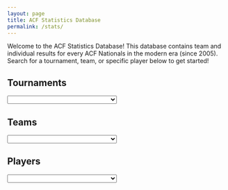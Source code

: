 ```yaml
---
layout: page
title: ACF Statistics Database
permalink: /stats/
---
```

<head> 
<script src="https://code.jquery.com/jquery-1.11.3.min.js"></script>
<link href="https://cdnjs.cloudflare.com/ajax/libs/select2/4.0.7/css/select2.min.css" rel="stylesheet" />
<script src="https://cdnjs.cloudflare.com/ajax/libs/select2/4.0.7/js/select2.min.js"></script>
</head>

Welcome to the ACF Statistics Database! This database contains team and individual results for every ACF Nationals in the modern era (since 2005). Search for a tournament, team, or specific player below to get started!

## Tournaments
<select class="js-dynamic-select" style="width: 50%">
	<option></option>
<option value="2005">ACF Nationals 2005</option>
<option value="2006">ACF Nationals 2006</option>
<option value="2007">ACF Nationals 2007</option>
<option value="2008">ACF Nationals 2008</option>
<option value="2009">ACF Nationals 2009</option>
<option value="2010">ACF Nationals 2010</option>
<option value="2011">ACF Nationals 2011</option>
<option value="2012">ACF Nationals 2012</option>
<option value="2013">ACF Nationals 2013</option>
<option value="2014">ACF Nationals 2014</option>
<option value="2015">ACF Nationals 2015</option>
<option value="2016">ACF Nationals 2016</option>
<option value="2017">ACF Nationals 2017</option>
<option value="2018">ACF Nationals 2018</option>
<option value="2019">ACF Nationals 2019</option>
</select>

## Teams
<select class="js-dynamic-select" style="width: 50%">
	<option></option>
<option value="teams/alabama">Alabama</option>
<option value="teams/alberta">Alberta</option>
<option value="teams/amherst">Amherst</option>
<option value="teams/arizona">Arizona</option>
<option value="teams/athens-state-a">Athens State A</option>
<option value="teams/athens-state-b">Athens State B</option>
<option value="teams/auburn">Auburn</option>
<option value="teams/berkeley-a">Berkeley A</option>
<option value="teams/berkeley-b">Berkeley B</option>
<option value="teams/berkeley-c">Berkeley C</option>
<option value="teams/brandeis">Brandeis</option>
<option value="teams/brown-a">Brown A</option>
<option value="teams/brown-b">Brown B</option>
<option value="teams/caltech-a">Caltech A</option>
<option value="teams/caltech-b">Caltech B</option>
<option value="teams/cambridge">Cambridge</option>
<option value="teams/carleton-college">Carleton College</option>
<option value="teams/carleton-u">Carleton U</option>
<option value="teams/carnegie-mellon">Carnegie Mellon</option>
<option value="teams/central-florida">Central Florida</option>
<option value="teams/chicago-a">Chicago A</option>
<option value="teams/chicago-b">Chicago B</option>
<option value="teams/chicago-c">Chicago C</option>
<option value="teams/chicago-d">Chicago D</option>
<option value="teams/columbia-a">Columbia A</option>
<option value="teams/columbia-b">Columbia B</option>
<option value="teams/dartmouth-a">Dartmouth A</option>
<option value="teams/dartmouth-b">Dartmouth B</option>
<option value="teams/delaware">Delaware</option>
<option value="teams/detroit-catholic-central">Detroit Catholic Central</option>
<option value="teams/duke">Duke</option>
<option value="teams/florida-a">Florida A</option>
<option value="teams/florida-b">Florida B</option>
<option value="teams/florida-state">Florida State</option>
<option value="teams/george-mason">George Mason</option>
<option value="teams/georgia">Georgia</option>
<option value="teams/georgia-tech">Georgia Tech</option>
<option value="teams/gettysburg">Gettysburg</option>
<option value="teams/harvard-a">Harvard A</option>
<option value="teams/harvard-b">Harvard B</option>
<option value="teams/haverford">Haverford</option>
<option value="teams/hunter-college">Hunter College</option>
<option value="teams/ike-jose">Ike Jose</option>
<option value="teams/illinois-a">Illinois A</option>
<option value="teams/illinois-b">Illinois B</option>
<option value="teams/illinois-chicago">Illinois-Chicago</option>
<option value="teams/iowa">Iowa</option>
<option value="teams/johns-hopkins">Johns Hopkins</option>
<option value="teams/kentucky">Kentucky</option>
<option value="teams/kenyon">Kenyon</option>
<option value="teams/liberty">Liberty</option>
<option value="teams/london">London</option>
<option value="teams/louisville">Louisville</option>
<option value="teams/maryland-a">Maryland A</option>
<option value="teams/maryland-b">Maryland B</option>
<option value="teams/mcgill">McGill</option>
<option value="teams/mcmaster">McMaster</option>
<option value="teams/michigan-a">Michigan A</option>
<option value="teams/michigan-b">Michigan B</option>
<option value="teams/michigan-state">Michigan State</option>
<option value="teams/minnesota-a">Minnesota A</option>
<option value="teams/minnesota-b">Minnesota B</option>
<option value="teams/missouri">Missouri</option>
<option value="teams/missouri-s&t">Missouri S&T</option>
<option value="teams/missouri-state">Missouri State</option>
<option value="teams/mit-a">MIT A</option>
<option value="teams/mit-b">MIT B</option>
<option value="teams/new-college-of-florida">New College of Florida</option>
<option value="teams/north-carolina">North Carolina</option>
<option value="teams/northwestern">Northwestern</option>
<option value="teams/notre-dame-a">Notre Dame A</option>
<option value="teams/notre-dame-b">Notre Dame B</option>
<option value="teams/nyu">NYU</option>
<option value="teams/ohio-state">Ohio State</option>
<option value="teams/oklahoma">Oklahoma</option>
<option value="teams/ottawa">Ottawa</option>
<option value="teams/oxford-a">Oxford A</option>
<option value="teams/oxford-b">Oxford B</option>
<option value="teams/pat-freeburn">Pat Freeburn</option>
<option value="teams/penn-a">Penn A</option>
<option value="teams/penn-b">Penn B</option>
<option value="teams/penn-c">Penn C</option>
<option value="teams/penn-state">Penn State</option>
<option value="teams/pittsburgh">Pittsburgh</option>
<option value="teams/princeton">Princeton</option>
<option value="teams/rice">Rice</option>
<option value="teams/rit">RIT</option>
<option value="teams/rochester">Rochester</option>
<option value="teams/rutgers">Rutgers</option>
<option value="teams/south-carolina">South Carolina</option>
<option value="teams/south-florida">South Florida</option>
<option value="teams/stanford-a">Stanford A</option>
<option value="teams/stanford-b">Stanford B</option>
<option value="teams/state-college-a">State College A</option>
<option value="teams/tennessee">Tennessee</option>
<option value="teams/tennessee-chattanooga">Tennessee-Chattanooga</option>
<option value="teams/texas">Texas</option>
<option value="teams/texas-a&m">Texas A&M</option>
<option value="teams/toronto-a">Toronto A</option>
<option value="teams/toronto-b">Toronto B</option>
<option value="teams/truman-state">Truman State</option>
<option value="teams/uc-irvine">UC-Irvine</option>
<option value="teams/ucla">UCLA</option>
<option value="teams/ucsd-a">UCSD A</option>
<option value="teams/ucsd-b">UCSD B</option>
<option value="teams/vanderbilt">Vanderbilt</option>
<option value="teams/vcu-a">VCU A</option>
<option value="teams/vcu-b">VCU B</option>
<option value="teams/virginia-a">Virginia A</option>
<option value="teams/virginia-b">Virginia B</option>
<option value="teams/washington">Washington</option>
<option value="teams/waterloo-a">Waterloo A</option>
<option value="teams/wayne-state">Wayne State</option>
<option value="teams/william-and-mary">William and Mary</option>
<option value="teams/williams">Williams</option>
<option value="teams/wright-state">Wright State</option>
<option value="teams/wustl">WUSTL</option>
<option value="teams/yale-a">Yale A</option>
<option value="teams/yale-b">Yale B</option>
<option value="teams/yale-c">Yale C</option>
</select>

## Players
<select class="js-dynamic-select" style="width: 50%">
	<option></option>
<option value="players/aakash-singh">Aakash Singh (Ohio State)</option>
<option value="players/aaron-cohen">Aaron Cohen (NYU)</option>
<option value="players/aaron-jensen">Aaron Jensen (Wright State)</option>
<option value="players/aaron-rosenberg">Aaron Rosenberg (Illinois A, Brown A)</option>
<option value="players/aaron-sin">Aaron Sin (Yale A)</option>
<option value="players/aayush-rajasekaran">Aayush Rajasekaran (Toronto A, Waterloo A)</option>
<option value="players/abeer-dahiya">Abeer Dahiya (Stanford B)</option>
<option value="players/abhi-goyal">Abhi Goyal (Columbia A)</option>
<option value="players/adam-black">Adam Black (Chicago D, Chicago C)</option>
<option value="players/adam-escandell">Adam Escandell (Texas)</option>
<option value="players/adam-fine">Adam Fine (Yale A, Yale B)</option>
<option value="players/adam-halliwell">Adam Halliwell (Harvard A)</option>
<option value="players/adam-kemezis">Adam Kemezis (Michigan A)</option>
<option value="players/adam-lenhart">Adam Lenhart (William and Mary)</option>
<option value="players/adam-perkins">Adam Perkins (Chicago B)</option>
<option value="players/adam-silverman">Adam Silverman (Northwestern, Georgia Tech)</option>
<option value="players/adam-swift">Adam Swift (RIT)</option>
<option value="players/adam-tennant">Adam Tennant (Illinois-Chicago)</option>
<option value="players/adrian-blaszkiewicz">Adrian Blaszkiewicz (WUSTL)</option>
<option value="players/agrippa-caltech">Agrippa (pseudonym) (Caltech B)</option>
<option value="players/ahmed-south-florida">Ahmed (South Florida)</option>
<option value="players/aidan-mehigan">Aidan Mehigan (Penn A, Oxford B, Columbia A)</option>
<option value="players/akhil-garg">Akhil Garg (McGill, VCU A)</option>
<option value="players/alec-johnsson">Alec Johnsson (Haverford)</option>
<option value="players/alec-vulfson">Alec Vulfson (NYU)</option>
<option value="players/alejandro-lopez-lago">Alejandro Lopez-Lago (Washington)</option>
<option value="players/alex-banta">Alex Banta (Northwestern)</option>
<option value="players/alex-covington">Alex Covington (Georgia Tech)</option>
<option value="players/alex-donovan">Alex Donovan (Stanford B)</option>
<option value="players/alex-dzurick">Alex Dzurick (Missouri)</option>
<option value="players/alex-ellis">Alex Ellis (Penn State)</option>
<option value="players/alex-freed">Alex Freed (Stanford B)</option>
<option value="players/alex-fregeau">Alex Fregeau (Illinois A)</option>
<option value="players/alex-frey">Alex Frey (William and Mary)</option>
<option value="players/alex-gerten">Alex Gerten (Columbia A)</option>
<option value="players/alex-h">Alex H (Alabama)</option>
<option value="players/alex-hu">Alex Hu (UCSD A)</option>
<option value="players/alex-newman">Alex Newman (WUSTL)</option>
<option value="players/alex-shaw">Alex Shaw (Florida A)</option>
<option value="players/alexander-harmata-iii">Alexander Harmata III (Missouri)</option>
<option value="players/alexander-koutelias">Alexander Koutelias (New College of Florida)</option>
<option value="players/alexander-nero">Alexander Nero (Hunter College)</option>
<option value="players/ali-hassan">Ali Hassan (NYU)</option>
<option value="players/alston-boyd">Alston Boyd (Chicago A, Chicago B)</option>
<option value="players/alyssa">Alyssa (South Carolina)</option>
<option value="players/amanda">Amanda (Truman State)</option>
<option value="players/amanda-pinchbeck">Amanda Pinchbeck (Rice)</option>
<option value="players/amol-patil">Amol Patil (Caltech A)</option>
<option value="players/anand-nanduri">Anand Nanduri (Yale B)</option>
<option value="players/anderson-wang">Anderson Wang (MIT A)</option>
<option value="players/andre-kessler">Andre Kessler (MIT A)</option>
<option value="players/andrew-alexander">Andrew Alexander (VCU A, VCU (exhibition team))</option>
<option value="players/andrew-hart">Andrew Hart (Minnesota A)</option>
<option value="players/andrew-james">Andrew James (Athens State B, Athens State A)</option>
<option value="players/andrew-kiss">Andrew Kiss (Notre Dame A)</option>
<option value="players/andrew-wang">Andrew Wang (Illinois A, Illinois B)</option>
<option value="players/andrew-watkins">Andrew Watkins (Harvard A)</option>
<option value="players/andrew-yaphe">Andrew Yaphe (Stanford A)</option>
<option value="players/andrius-gobis">Andrius Gobis (Detroit Catholic Central)</option>
<option value="players/andy-michigan">Andy (Michigan A)</option>
<option value="players/andy-nguy">Andy Nguy (Berkeley B)</option>
<option value="players/andy-tang">Andy Tang (Amherst)</option>
<option value="players/andy-watkins">Andy Watkins (Harvard A, Harvard B)</option>
<option value="players/angie-illinois-chicago">Angie (Illinois-Chicago)</option>
<option value="players/anirudh-dartmouth">Anirudh (Dartmouth A)</option>
<option value="players/ankit-aggarwal">Ankit Aggarwal (Berkeley A)</option>
<option value="players/annabelle-yang">Annabelle Yang (Duke)</option>
<option value="players/anthony-wang">Anthony Wang (Northwestern)</option>
<option value="players/aravind-reddy">Aravind Reddy (Dartmouth B)</option>
<option value="players/ari-plymale">Ari Plymale (New College of Florida)</option>
<option value="players/ariel-rutgers">Ariel (Rutgers)</option>
<option value="players/arnav-moudgil">Arnav Moudgil (Stanford A)</option>
<option value="players/arnav-mougdil">Arnav Mougdil (Stanford A)</option>
<option value="players/arnav-sood">Arnav Sood (NYU)</option>
<option value="players/arshan-khan">Arshan Khan (Illinois-Chicago)</option>
<option value="players/artyom-kushnaryov">Artyom Kushnaryov (NYU)</option>
<option value="players/arun-chonai">Arun Chonai (Maryland B, Maryland A)</option>
<option value="players/asaf-brandeis">Asaf (Brandeis)</option>
<option value="players/aseem-keyal">Aseem Keyal (Berkeley A)</option>
<option value="players/ash-seetharaman">Ash Seetharaman (Texas)</option>
<option value="players/ashley-rouselle">Ashley Rouselle (Tennessee-Chattanooga)</option>
<option value="players/ashley-walker">Ashley Walker (Dartmouth B)</option>
<option value="players/ashly-missouri-state">Ashly (Missouri State)</option>
<option value="players/ashok-kunda">Ashok Kunda (UCSD A)</option>
<option value="players/ashvin-srivatsa">Ashvin Srivatsa (Yale A)</option>
<option value="players/athena-kern">Athena Kern (Chicago B)</option>
<option value="players/auroni-gupta">Auroni Gupta (Michigan A, UCSD A)</option>
<option value="players/austin-bell">Austin Bell (Carleton College)</option>
<option value="players/austin-brownlow">Austin Brownlow (Stanford A)</option>
<option value="players/austin-foos">Austin Foos (Michigan A, Michigan State, Detroit Catholic Central)</option>
<option value="players/austin-kulb">Austin Kulb (Georgia Tech)</option>
<option value="players/austin-listerud">Austin Listerud (Illinois A)</option>
<option value="players/austin-smith">Austin Smith (Kentucky)</option>
<option value="players/austin-yellen">Austin Yellen (Notre Dame B)</option>
<option value="players/ayush-parikh">Ayush Parikh (Penn B)</option>
<option value="players/barrett-block">Barrett Block (Penn C, Penn B)</option>
<option value="players/ben-brandeis">Ben (Brandeis, Yale A)</option>
<option value="players/ben-yale">Ben (Brandeis, Yale A)</option>
<option value="players/ben-bechtold">Ben Bechtold (William and Mary)</option>
<option value="players/ben-chametzky">Ben Chametzky (Chicago B)</option>
<option value="players/ben-cohen">Ben Cohen (Brown A, Brown B)</option>
<option value="players/ben-cole">Ben Cole (George Mason)</option>
<option value="players/ben-cushing">Ben Cushing (Penn C)</option>
<option value="players/ben-forster">Ben Forster (Michigan A, Michigan B)</option>
<option value="players/ben-gammage">Ben Gammage (Berkeley B, Chicago B, Chicago C)</option>
<option value="players/ben-koppel">Ben Koppel (Carleton College)</option>
<option value="players/ben-miller">Ben Miller (Chicago B)</option>
<option value="players/ben-zhang">Ben Zhang (Columbia A)</option>
<option value="players/benji-nguyen">Benji Nguyen (Stanford A)</option>
<option value="players/benji-reade-malagueno">Benji Reade Malagueno (Stanford B)</option>
<option value="players/bernadatte-spencer">Bernadatte Spencer (Minnesota A)</option>
<option value="players/bernadette-spencer">Bernadette Spencer (Minnesota B)</option>
<option value="players/bess-goodfellow">Bess Goodfellow (Chicago C)</option>
<option value="players/beverly-fu">Beverly Fu (Michigan A)</option>
<option value="players/billy-beyer">Billy Beyer (Florida State, The Torch in My Moon Pie (exhibition team))</option>
<option value="players/billy-busse">Billy Busse (Illinois A, Illinois B)</option>
<option value="players/bob-illinois-chicago">Bob (Illinois-Chicago)</option>
<option value="players/boyang-jiao">Boyang Jiao (Amherst)</option>
<option value="players/bradley-mclain">Bradley McLain (Illinois A)</option>
<option value="players/brandon-delany">Brandon Delany (Rutgers)</option>
<option value="players/brandon-sykes">Brandon Sykes (Athens State A)</option>
<option value="players/brendan-byrne">Brendan Byrne (Minnesota A)</option>
<option value="players/brendan-guinn">Brendan Guinn (Arizona)</option>
<option value="players/brendan-shapiro">Brendan Shapiro (UC-Irvine)</option>
<option value="players/brennan">Brennan (VCU A)</option>
<option value="players/brett-yale">Brett (Yale A)</option>
<option value="players/brett-barbin">Brett Barbin (Chicago D)</option>
<option value="players/brian-alford">Brian Alford (Berkeley A)</option>
<option value="players/brian-cox">Brian Cox (UCSD B)</option>
<option value="players/brian-easterling">Brian Easterling (Ohio State)</option>
<option value="players/brian-hirshman">Brian Hirshman (Williams)</option>
<option value="players/brian-kalathiveetil">Brian Kalathiveetil (Minnesota B)</option>
<option value="players/brian-lindquist">Brian Lindquist (Stanford A)</option>
<option value="players/brian-mcpeak">Brian McPeak (Michigan A, Maryland A)</option>
<option value="players/brian-tsui">Brian Tsui (UCSD A)</option>
<option value="players/brian-young">Brian Young (Harvard B)</option>
<option value="players/brinkley-sharpe">Brinkley Sharpe (Virginia A)</option>
<option value="players/brittany-clark">Brittany Clark (Maryland B (exhibition team), Maryland A)</option>
<option value="players/bruce-arthur">Bruce Arthur (Harvard A, Chicago B, Chicago C)</option>
<option value="players/bruce-lou">Bruce Lou (Berkeley A)</option>
<option value="players/bruce-mcaninch">Bruce McAninch (Penn State)</option>
<option value="players/brutas-caltech">Brutas (pseudonym) (Caltech B)</option>
<option value="players/bryan-berend">Bryan Berend (Michigan A)</option>
<option value="players/bryce-hwang">Bryce Hwang (Stanford A, MIT A, MIT B)</option>
<option value="players/bryce-katch">Bryce Katch (Penn State)</option>
<option value="players/bryn-reinecke">Bryn Reinecke (South Carolina)</option>
<option value="players/burke-garza">Burke Garza (Rice)</option>
<option value="players/caleb-kendrick">Caleb Kendrick (Maryland A, Oklahoma)</option>
<option value="players/calvin-yam">Calvin Yam (UCLA)</option>
<option value="players/cameron-orth">Cameron Orth (Dartmouth A)</option>
<option value="players/candace-benefiel">Candace Benefiel (Texas A&M)</option>
<option value="players/carlos-gonzalez">Carlos Gonzalez (New College of Florida)</option>
<option value="players/carol-wang">Carol Wang (Penn C)</option>
<option value="players/carsten-gehring">Carsten Gehring (Carleton College)</option>
<option value="players/casey-bindas">Casey Bindas (VCU A, Central Florida)</option>
<option value="players/casey-flanigan">Casey Flanigan (VCU A)</option>
<option value="players/casey-retterer">Casey Retterer (Maryland B (exhibition team), Maryland A)</option>
<option value="players/chad">Chad (Kentucky)</option>
<option value="players/chandler-west">Chandler West (Auburn)</option>
<option value="players/charles-hang">Charles Hang (WUSTL)</option>
<option value="players/charles-jang">Charles Jang (Dartmouth A)</option>
<option value="players/charles-loelius">Charles Loelius (Rutgers)</option>
<option value="players/charles-martin">Charles Martin (Illinois B)</option>
<option value="players/charles-meigs">Charles Meigs (Maryland A, UCLA)</option>
<option value="players/charles-tian">Charles Tian (Chicago A, Chicago B)</option>
<option value="players/charlie-rutgers">Charlie (Rutgers)</option>
<option value="players/charlie-clegg">Charlie Clegg (Oxford A)</option>
<option value="players/charlie-dees">Charlie Dees (Columbia A, Missouri)</option>
<option value="players/charlie-rosenthal">Charlie Rosenthal (Carleton College)</option>
<option value="players/chinmay-kansara">Chinmay Kansara (Illinois A)</option>
<option value="players/chir-wei-stephanie-yuen">Chir Wei Stephanie Yuen (Rutgers)</option>
<option value="players/chris-missouri">Chris (Rutgers, Missouri)</option>
<option value="players/chris-rutgers">Chris (Rutgers, Missouri)</option>
<option value="players/chris-chiego">Chris Chiego (Penn A, UCSD A)</option>
<option value="players/chris-danko">Chris Danko (Oklahoma)</option>
<option value="players/chris-frankel">Chris Frankel (Princeton, SCC (exhibition team))</option>
<option value="players/chris-gilmer-hill">Chris Gilmer-Hill (Harvard B)</option>
<option value="players/chris-grubb">Chris Grubb (Washington)</option>
<option value="players/chris-horng">Chris Horng (Columbia B, Columbia A, Rutgers)</option>
<option value="players/chris-manners">Chris Manners (Maryland A)</option>
<option value="players/chris-miller">Chris Miller (William and Mary)</option>
<option value="players/chris-ngoon">Chris Ngoon (UCLA)</option>
<option value="players/chris-pace">Chris Pace (Athens State A)</option>
<option value="players/chris-ray">Chris Ray (Ohio State, Chicago A, Maryland A)</option>
<option value="players/chris-romero">Chris Romero (Texas A&M)</option>
<option value="players/chris-sims">Chris Sims (Toronto A)</option>
<option value="players/chris-stern">Chris Stern (Oxford B)</option>
<option value="players/chris-white">Chris White (Rice, Penn A)</option>
<option value="players/chris-wolfe">Chris Wolfe (Michigan State)</option>
<option value="players/christoph-schlom">Christoph Schlom (State College A)</option>
<option value="players/christopher-king">Christopher King (South Carolina)</option>
<option value="players/christopher-schlom">Christopher Schlom (State College A)</option>
<option value="players/christopher-sims">Christopher Sims (Toronto A, Toronto B)</option>
<option value="players/cibi-pari">Cibi Pari (Berkeley C)</option>
<option value="players/claire-jones">Claire Jones (Oxford A)</option>
<option value="players/clare-keenan">Clare Keenan (MIT A, MIT B)</option>
<option value="players/clark-smith">Clark Smith (Ohio State)</option>
<option value="players/cody-johansen">Cody Johansen (Central Florida)</option>
<option value="players/cody-voight">Cody Voight (VCU A, VCU B)</option>
<option value="players/cole-jackes">Cole Jackes (Waterloo A)</option>
<option value="players/cole-timmerwilke">Cole Timmerwilke (Illinois A)</option>
<option value="players/collin-nadarajah">Collin Nadarajah (WUSTL)</option>
<option value="players/colton-graham">Colton Graham (Michigan A)</option>
<option value="players/colton-sanden">Colton Sanden (Penn State)</option>
<option value="players/connie-prater">Connie Prater (Chicago B, Chicago C)</option>
<option value="players/connor-teevens">Connor Teevens (Michigan State)</option>
<option value="players/conor-thompson">Conor Thompson (Michigan A)</option>
<option value="players/conor-welch">Conor Welch (New College of Florida)</option>
<option value="players/cornelus-caltech">Cornelus (pseudonym) (Caltech B)</option>
<option value="players/corry-wang">Corry Wang (Amherst)</option>
<option value="players/cory-haala">Cory Haala (Northwestern)</option>
<option value="players/cory-smith">Cory Smith (Kentucky)</option>
<option value="players/craig-messner">Craig Messner (Illinois A, Illinois B)</option>
<option value="players/cyrus-zhou">Cyrus Zhou (WUSTL)</option>
<option value="players/daichi-ueda">Daichi Ueda (Chicago B, Chicago A)</option>
<option value="players/dallas-simons">Dallas Simons (Penn A, Harvard A)</option>
<option value="players/dan-benediktson">Dan (Princeton)</option>
<option value="players/dan-benediktson">Dan Benediktson (SCC (exhibition team))</option>
<option value="players/dan-donohue">Dan Donohue (Northwestern)</option>
<option value="players/dan-klein">Dan Klein (Brown A)</option>
<option value="players/dan-passner">Dan Passner (Columbia A, Brandeis)</option>
<option value="players/dan-puma">Dan Puma (Maryland A, Maryland B)</option>
<option value="players/dan-suzman">Dan Suzman (Maryland A, Harvard A)</option>
<option value="players/daniel">Daniel (Brown A)</option>
<option value="players/daniel-chung">Daniel Chung (UCSD B)</option>
<option value="players/daniel-cronin">Daniel Cronin (North Carolina)</option>
<option value="players/daniel-golisch">Daniel Golisch (Central Florida)</option>
<option value="players/daniel-hothem">Daniel Hothem (Virginia A)</option>
<option value="players/daniel-klein">Daniel Klein (Williams)</option>
<option value="players/daniel-lovsted">Daniel Lovsted (McGill)</option>
<option value="players/daniel-richardson">Daniel Richardson (NYU)</option>
<option value="players/daniel-simmons-marengo">Daniel Simmons-Marengo (Carleton College)</option>
<option value="players/danny-greenblatt">Danny Greenblatt (Gettysburg)</option>
<option value="players/daoud-jackson">Daoud Jackson (Oxford A)</option>
<option value="players/dargan-ware">Dargan Ware (Alabama)</option>
<option value="players/darwin-fu">Darwin Fu (UCSD A)</option>
<option value="players/dave-rappaport">Dave Rappaport (Michigan A)</option>
<option value="players/david-chicago">David (Chicago B)</option>
<option value="players/david-dorsey">David Dorsey (George Mason)</option>
<option value="players/david-espinal">David Espinal (Central Florida)</option>
<option value="players/david-ferguson">David Ferguson (Penn B)</option>
<option value="players/david-galban">David Galban (South Carolina)</option>
<option value="players/david-garb">David Garb (Illinois A, Illinois B)</option>
<option value="players/david-healy">David Healy (Virginia A)</option>
<option value="players/david-honsinger">David Honsinger (New College of Florida)</option>
<option value="players/david-letzler">David Letzler (Williams)</option>
<option value="players/david-liu">David Liu (Harvard A, State College A)</option>
<option value="players/david-neiman">David Neiman (Carnegie Mellon)</option>
<option value="players/david-raymond">David Raymond (Florida State)</option>
<option value="players/david-seal">David Seal (Virginia A, Chicago A, Chicago B)</option>
<option value="players/david-song">David Song (Rutgers)</option>
<option value="players/david-xu">David Xu (Penn B)</option>
<option value="players/dayne-illinois">Dayne (Illinois B)</option>
<option value="players/dennis-beeby">Dennis Beeby (Ottawa)</option>
<option value="players/dennis-jang">Dennis Jang (Brown A)</option>
<option value="players/dennis-loo">Dennis Loo (Virginia A)</option>
<option value="players/dennis-meng">Dennis Meng (Carnegie Mellon)</option>
<option value="players/derek-so">Derek So (McGill)</option>
<option value="players/derrick-byars">Derrick Byars (pseudonym) (Pat Freeburn)</option>
<option value="players/dieter-erben-vasconcelos">Dieter Erben Vasconcelos (Notre Dame B)</option>
<option value="players/dillon-edwards">Dillon Edwards (Michigan State)</option>
<option value="players/dinis-trindade">Dinis Trindade (Missouri)</option>
<option value="players/dominic-machado">Dominic Machado (Dartmouth A)</option>
<option value="players/donald-taylor">Donald Taylor (Illinois A)</option>
<option value="players/donny-lisle">Donny Lisle (Central Florida)</option>
<option value="players/doug-graebner">Doug Graebner (Chicago B, Chicago A, Chicago C)</option>
<option value="players/doug-stephens">Doug Stephens (Liberty)</option>
<option value="players/doug-yetman">Doug Yetman (Hunter College)</option>
<option value="players/douglas-simons">Douglas Simons (NYU)</option>
<option value="players/dwight-wynne">Dwight Wynne (UC-Irvine, UCLA)</option>
<option value="players/dylan-minarik">Dylan Minarik (Northwestern)</option>
<option value="players/eamon-thomasson">Eamon Thomasson (Columbia B)</option>
<option value="players/ed-cohn">Ed Cohn (Chicago A)</option>
<option value="players/edward-offenderson">Edward Offenderson (Tennessee-Chattanooga)</option>
<option value="players/eli-morton">Eli Morton (Gettysburg)</option>
<option value="players/eliot-williams">Eliot Williams (Amherst)</option>
<option value="players/elizabeth-chen">Elizabeth Chen (Rutgers)</option>
<option value="players/elliot-schwartz">Elliot Schwartz (Carleton College)</option>
<option value="players/elysia-warner">Elysia Warner (Cambridge)</option>
<option value="players/emily-rutgers">Emily (Rutgers)</option>
<option value="players/emma-mcgorray">Emma McGorray (Kenyon)</option>
<option value="players/emmett-laurie">Emmett Laurie (Rutgers)</option>
<option value="players/enoch-fu">Enoch Fu (Ohio State)</option>
<option value="players/eric-bobrow">Eric Bobrow (Johns Hopkins)</option>
<option value="players/eric-brosch">Eric Brosch (Iowa)</option>
<option value="players/eric-chen">Eric Chen (Berkeley A, Berkeley B)</option>
<option value="players/eric-fox">Eric Fox (Tennessee-Chattanooga)</option>
<option value="players/eric-kwartler">Eric Kwartler (Texas)</option>
<option value="players/eric-lu">Eric Lu (MIT A, MIT B)</option>
<option value="players/eric-mukherjee">Eric Mukherjee (Penn A, Brown A)</option>
<option value="players/eric-wolfsberg">Eric Wolfsberg (Delaware)</option>
<option value="players/eric-xu">Eric Xu (Virginia A)</option>
<option value="players/erica-liu">Erica Liu (MIT B)</option>
<option value="players/erik-bubolz">Erik Bubolz (Michigan State)</option>
<option value="players/erik-christensen">Erik Christensen (Waterloo A)</option>
<option value="players/erik-owen">Erik Owen (Harvard A)</option>
<option value="players/erik-tomasic">Erik Tomasic (WUSTL)</option>
<option value="players/evan-adams">Evan Adams (NYU, Virginia A, VCU A, VCU (exhibition team))</option>
<option value="players/evan-brown">Evan Brown (Minnesota A, Minnesota B)</option>
<option value="players/evan-gutter">Evan Gutter (Ohio State)</option>
<option value="players/evan-knox">Evan Knox (Georgia)</option>
<option value="players/evan-lynch">Evan Lynch (Cambridge)</option>
<option value="players/evan-nagler">Evan Nagler (Brandeis (exhibition team), Brandeis)</option>
<option value="players/evan-suttell">Evan Suttell (Michigan State)</option>
<option value="players/ewan-macaulay">Ewan MacAulay (Cambridge, Oxford A)</option>
<option value="players/ezequiel-berdichevsky">Ezequiel Berdichevsky (Michigan A)</option>
<option value="players/federico-scivittaro">Federico Scivittaro (Chicago C)</option>
<option value="players/finn-bender">Finn Bender (Oklahoma)</option>
<option value="players/forrest-walker">Forrest Walker (Alabama)</option>
<option value="players/francesco-scivittaro">Francesco Scivittaro (Chicago D)</option>
<option value="players/frank-michigan">Frank (Michigan B)</option>
<option value="players/frank-firke">Frank Firke (Carleton College)</option>
<option value="players/frank-kelly">Frank Kelly (Harvard A)</option>
<option value="players/fred-bush">Fred Bush (Rochester)</option>
<option value="players/freddy-potts">Freddy Potts (Oxford B)</option>
<option value="players/frimpong-baidoo">Frimpong Baidoo (Chicago C)</option>
<option value="players/gabe-brison-trezise">Gabe Brison-Trezise (Kenyon)</option>
<option value="players/gabe-guedes">Gabe Guedes (Duke)</option>
<option value="players/ganon-evans">Ganon Evans (Iowa)</option>
<option value="players/gareth-thorlakson">Gareth Thorlakson (Toronto A)</option>
<option value="players/garrett-johnston">Garrett Johnston (Auburn)</option>
<option value="players/garrett-ryan">Garrett Ryan (Carleton College)</option>
<option value="players/garuda-mit">Garuda (pseudonym) (MIT A)</option>
<option value="players/gaurav-kandlikar">Gaurav Kandlikar (Minnesota A)</option>
<option value="players/gautam-kandlikar">Gautam Kandlikar (Minnesota A)</option>
<option value="players/geoffrey-chen">Geoffrey Chen (Minnesota A)</option>
<option value="players/george-balster">George Balster (NYU)</option>
<option value="players/george-berry">George Berry (VCU A)</option>
<option value="players/george-charlson">George Charlson (Oxford A)</option>
<option value="players/george-corfield">George Corfield (Oxford A)</option>
<option value="players/george-dewey">George Dewey (Chicago C)</option>
<option value="players/george-mason">George Mason (George Mason)</option>
<option value="players/george-pisano">George Pisano (Virginia A)</option>
<option value="players/george-rivers">George Rivers (Athens State B)</option>
<option value="players/gerald-kentucky">Gerald (Kentucky)</option>
<option value="players/gerhardt-hinkle">Gerhardt Hinkle (Columbia A, Rice)</option>
<option value="players/gilbert-h">Gilbert H (Berkeley A)</option>
<option value="players/gordon-arsenoff">Gordon Arsenoff (Rochester)</option>
<option value="players/grace-caltech">Grace (MIT A, VCU (exhibition team), Caltech A)</option>
<option value="players/grace-mit">Grace (MIT A, VCU (exhibition team), Caltech A)</option>
<option value="players/grace-vcu">Grace (MIT A, VCU (exhibition team), Caltech A)</option>
<option value="players/grace-liu">Grace Liu (Yale A)</option>
<option value="players/graham-lobel">Graham Lobel (Haverford)</option>
<option value="players/graham-moyer">Graham Moyer (Harvard A, State College A)</option>
<option value="players/graham-reid">Graham Reid (Maryland A, Kenyon)</option>
<option value="players/graham-stockton">Graham Stockton (Texas)</option>
<option value="players/grant-li">Grant Li (Chicago B)</option>
<option value="players/gray-howard">Gray Howard (North Carolina)</option>
<option value="players/greg-baboukis">Greg Baboukis (Illinois B)</option>
<option value="players/greg-peterson">Greg Peterson (Northwestern)</option>
<option value="players/greta-hanks">Greta Hanks (Liberty)</option>
<option value="players/griffin-thompson">Griffin Thompson (Central Florida)</option>
<option value="players/gullinbursti-mit">Gullinbursti (pseudonym) (MIT A)</option>
<option value="players/guy-tabachnick">Guy Tabachnick (Brown A)</option>
<option value="players/halle-friedman">Halle Friedman (Chicago C, Chicago D)</option>
<option value="players/hamans-illinois-chicago">Hamans (Illinois-Chicago)</option>
<option value="players/hanlin-yang">Hanlin Yang (Michigan B)</option>
<option value="players/hannah-costanzo">Hannah Costanzo (South Carolina)</option>
<option value="players/hannah-echt">Hannah Echt (Kenyon)</option>
<option value="players/hannah-kirsch">Hannah Kirsch (Brandeis, Brandeis (exhibition team))</option>
<option value="players/hannah-sage">Hannah Sage (Central Florida)</option>
<option value="players/harris-bunker">Harris Bunker (Michigan State)</option>
<option value="players/harrison-brown">Harrison Brown (Alabama)</option>
<option value="players/harrison-hsu">Harrison Hsu (NYU, Columbia B, Rutgers)</option>
<option value="players/harsh-karthik">Harsh Karthik (UCLA)</option>
<option value="players/hasna-karim">Hasna Karim (Yale B)</option>
<option value="players/henry-baer">Henry Baer (Caltech A)</option>
<option value="players/henry-edwards">Henry Edwards (Oxford A)</option>
<option value="players/henry-gorman">Henry Gorman (Rice)</option>
<option value="players/hidehiro-anto">Hidehiro Anto (UCLA)</option>
<option value="players/hien-piotrowski">Hien Piotrowski (Rice)</option>
<option value="players/iain-carpenter">Iain Carpenter (Illinois B)</option>
<option value="players/ian-chicago">Ian (Chicago B)</option>
<option value="players/ian-dewan">Ian Dewan (Ottawa)</option>
<option value="players/ian-eppler">Ian Eppler (Brown B)</option>
<option value="players/ian-hahn">Ian Hahn (Delaware)</option>
<option value="players/ian-mccloskey">Ian McCloskey (Arizona)</option>
<option value="players/igor-kasic">Igor Kasic (Alberta)</option>
<option value="players/ike-jose">Ike Jose (Illinois A, Ike Jose)</option>
<option value="players/ilya-caltech">Ilya (Caltech A)</option>
<option value="players/ilyas-bayramov">Ilyas Bayramov (Berkeley A)</option>
<option value="players/irene-caltech">Irene (Caltech A)</option>
<option value="players/isaac-brown">Isaac Brown (Oxford A, Oxford B)</option>
<option value="players/isaac-hirsch">Isaac Hirsch (Maryland B, Maryland A)</option>
<option value="players/isaac-kirk-davidoff">Isaac Kirk-Davidoff (Yale A)</option>
<option value="players/isabel-juniewicz">Isabel Juniewicz (Rutgers)</option>
<option value="players/ishan-mazumdar">Ishan Mazumdar (Caltech A)</option>
<option value="players/itamar-naveh-benjamin">Itamar Naveh-Benjamin (Missouri)</option>
<option value="players/jr-virginia">J.R. (Virginia A)</option>
<option value="players/j.r.-fennell">J.R. Fennell (South Carolina)</option>
<option value="players/jack-vanderbilt">Jack (Vanderbilt)</option>
<option value="players/jack-chaillet">Jack Chaillet (Chicago D)</option>
<option value="players/jack-lewis">Jack Lewis (Maryland B)</option>
<option value="players/jack-mehr">Jack Mehr (Virginia A)</option>
<option value="players/jack-nolan">Jack Nolan (Maryland A)</option>
<option value="players/jack-watts">Jack Watts (Detroit Catholic Central)</option>
<option value="players/jacob-cohn">Jacob Cohn (Carleton College)</option>
<option value="players/jacob-dubner">Jacob Dubner (Penn B)</option>
<option value="players/jacob-durst">Jacob Durst (Ohio State)</option>
<option value="players/jacob-hoerger">Jacob Hoerger (Carleton College)</option>
<option value="players/jacob-hujsa">Jacob Hujsa (Florida B)</option>
<option value="players/jacob-manaker">Jacob Manaker (Chicago D)</option>
<option value="players/jacob-orourke">Jacob O'Rourke (Truman State)</option>
<option value="players/jacob-reed">Jacob Reed (Yale A)</option>
<option value="players/jacob-robertson">Jacob Robertson (Oxford A)</option>
<option value="players/jacob-vannucci">Jacob Vannucci (Tennessee-Chattanooga)</option>
<option value="players/jaden-lucas">Jaden Lucas (Illinois B)</option>
<option value="players/jaimie-carlson">Jaimie Carlson (Penn A)</option>
<option value="players/jake-spinella">Jake Spinella (South Carolina)</option>
<option value="players/jake-sundberg">Jake Sundberg (Alabama)</option>
<option value="players/jakob-myers">Jakob Myers (Michigan State)</option>
<option value="players/james-bradbury">James Bradbury (Stanford B, Stanford A)</option>
<option value="players/james-j">James J (Alabama)</option>
<option value="players/james-kiselik">James Kiselik (Chicago C, Chicago D)</option>
<option value="players/james-lasker">James Lasker (Chicago B, Chicago A, Penn B, Penn A)</option>
<option value="players/james-malouf">James Malouf (Berkeley A, Berkeley C)</option>
<option value="players/james-rowan">James Rowan (MIT A)</option>
<option value="players/james-sanner">James Sanner (Illinois B)</option>
<option value="players/james-shinn">James Shinn (Dartmouth A)</option>
<option value="players/james-wang">James Wang (Berkeley B)</option>
<option value="players/james-wedgwood">James Wedgwood (Yale B)</option>
<option value="players/jared-chicago">Jared (Chicago B)</option>
<option value="players/jared-stinson">Jared Stinson (Auburn)</option>
<option value="players/jarret-greene">Jarret Greene (Ohio State)</option>
<option value="players/jaskaran-singh">Jaskaran Singh (Texas)</option>
<option value="players/jason-asher">Jason Asher (Minnesota A)</option>
<option value="players/jason-cheng">Jason Cheng (UCSD A)</option>
<option value="players/jason-fern">Jason Fern (Georgia)</option>
<option value="players/jason-golfinos">Jason Golfinos (Cambridge, Princeton)</option>
<option value="players/jason-hadorn">Jason Hadorn (Virginia A)</option>
<option value="players/jason-hughes">Jason Hughes (Oklahoma)</option>
<option value="players/jason-keller">Jason Keller (Rutgers)</option>
<option value="players/jason-lai">Jason Lai (NYU)</option>
<option value="players/jason-loy">Jason Loy (Missouri State)</option>
<option value="players/jason-luna">Jason Luna (UC-Irvine)</option>
<option value="players/jason-shi">Jason Shi (Maryland B)</option>
<option value="players/jason-zhang">Jason Zhang (WUSTL)</option>
<option value="players/jason-zhou">Jason Zhou (Chicago A, Chicago B)</option>
<option value="players/jasper-lee">Jasper Lee (Tennessee, Ohio State)</option>
<option value="players/jay-misuk">Jay Misuk (Toronto A, McMaster)</option>
<option value="players/jay-turetzki">Jay Turetzki (UCLA)</option>
<option value="players/jayanth-sundaresan">Jayanth Sundaresan (Berkeley C)</option>
<option value="players/jeet-raut">Jeet Raut (Illinois B)</option>
<option value="players/jeff-ballerini">Jeff Ballerini (Rochester)</option>
<option value="players/jeff-crean">Jeff Crean (Illinois A)</option>
<option value="players/jeff-hoppes">Jeff Hoppes (Berkeley A)</option>
<option value="players/jeremy-eaton">Jeremy Eaton (Maryland A)</option>
<option value="players/jeremy-hixson">Jeremy Hixson (Rutgers)</option>
<option value="players/jeremy-tsai">Jeremy Tsai (Rutgers)</option>
<option value="players/jerry-vinokurov">Jerry Vinokurov (Brown A, Berkeley A)</option>
<option value="players/jesse-buffaloe">Jesse Buffaloe (Tennessee)</option>
<option value="players/jiho-park">Jiho Park (Harvard A)</option>
<option value="players/jim-baker">Jim Baker (South Florida)</option>
<option value="players/jimmy-ready">Jimmy Ready (Chicago B, Chicago C)</option>
<option value="players/jinah-kim">JinAh Kim (Penn A, Penn B)</option>
<option value="players/jinah-kim">Jinah Kim (Penn A)</option>
<option value="players/joanna-barnett">Joanna Barnett (Columbia B)</option>
<option value="players/joe-athens-state">Joe (Penn A, Missouri, Athens State A)</option>
<option value="players/joe-missouri">Joe (Penn A, Missouri, Athens State A)</option>
<option value="players/joe">Joe (Penn A, Missouri, Athens State A)</option>
<option value="players/joe-cleary">Joe Cleary (Johns Hopkins)</option>
<option value="players/joe-hansen">Joe Hansen (Minnesota B)</option>
<option value="players/joe-kammann">Joe Kammann (Minnesota B)</option>
<option value="players/joe-levano">Joe Levano (Notre Dame A)</option>
<option value="players/joe-nutter">Joe Nutter (Michigan State)</option>
<option value="players/joe-stitz">Joe Stitz (Missouri)</option>
<option value="players/joe-su">Joe Su (McGill)</option>
<option value="players/joe-wells">Joe Wells (Ohio State)</option>
<option value="players/joe-yu">Joe Yu (Arizona)</option>
<option value="players/joelle-smart">Joelle Smart (Rutgers, Washington)</option>
<option value="players/joey-goldman">Joey Goldman (Oxford A)</option>
<option value="players/joey-montoya">Joey Montoya (South Carolina)</option>
<option value="players/john-burden">John Burden (Dartmouth B)</option>
<option value="players/john-connor">John Connor (Virginia A)</option>
<option value="players/john-dolan">John Dolan (Illinois B)</option>
<option value="players/john-gleb">John Gleb (Berkeley B)</option>
<option value="players/john-lawrence">John Lawrence (Chicago A, London, Yale A)</option>
<option value="players/john-lesiutre">John Lesiutre (Harvard A)</option>
<option value="players/john-marvin">John Marvin (Chicago C)</option>
<option value="players/john-morse">John Morse (Carleton College)</option>
<option value="players/john-stathis">John Stathis (North Carolina, Duke)</option>
<option value="players/john-waldron">John Waldron (Minnesota B, Minnesota A)</option>
<option value="players/john-xiang">John Xiang (Berkeley B, Berkeley C)</option>
<option value="players/jon-bateman">Jon Bateman (Liberty)</option>
<option value="players/jon-xu">Jon Xu (Columbia A)</option>
<option value="players/jonathan-c">Jonathan C (Alabama)</option>
<option value="players/jonathan-hall-eastman">Jonathan Hall-Eastman (Rutgers)</option>
<option value="players/jonathan-luck">Jonathan Luck (UCSD A)</option>
<option value="players/jonathan-magin">Jonathan Magin (Maryland A)</option>
<option value="players/jonathan-mishory">Jonathan Mishory (WUSTL)</option>
<option value="players/jonathan-suh">Jonathan Suh (Harvard A, Harvard B)</option>
<option value="players/jonathan-thompson">Jonathan Thompson (Alabama)</option>
<option value="players/jonathan-xu">Jonathan Xu (Columbia A)</option>
<option value="players/jonathen-settle">Jonathen Settle (Florida A)</option>
<option value="players/jonchee-kao">Jonchee Kao (Berkeley B)</option>
<option value="players/jordan-boyd-graber">Jordan (Princeton)</option>
<option value="players/jordan-boyd-graber">Jordan Boyd-Graber (SCC (exhibition team))</option>
<option value="players/jordan-brownstein">Jordan Brownstein (Maryland A)</option>
<option value="players/jordan-cahn">Jordan Cahn (Carleton College)</option>
<option value="players/jordan-lacerte">Jordan LaCerte (Iowa)</option>
<option value="players/jordan-palmer">Jordan Palmer (Ottawa, Toronto A)</option>
<option value="players/joseph-krol">Joseph Krol (Cambridge)</option>
<option value="players/joseph-lawless">Joseph Lawless (Delaware)</option>
<option value="players/josh-cantie">Josh Cantie (Detroit Catholic Central)</option>
<option value="players/josh-clayton">Josh Clayton (Athens State A)</option>
<option value="players/josh-moore">Josh Moore (Georgia Tech)</option>
<option value="players/josh-turner">Josh Turner (Chicago C)</option>
<option value="players/joshua-jacobs">Joshua Jacobs (WUSTL)</option>
<option value="players/joshua-xiong">Joshua Xiong (MIT A, MIT B)</option>
<option value="players/jr-roach">JR Roach (Virginia A, Virginia B)</option>
<option value="players/julia-schlozmann">Julia Schlozmann (Harvard A)</option>
<option value="players/julia-tallant">Julia Tallant (Georgia)</option>
<option value="players/julian-fuchs">Julian Fuchs (MIT A, MIT B)</option>
<option value="players/julian-sutcliffe">Julian Sutcliffe (Cambridge)</option>
<option value="players/juliet-mayer">Juliet Mayer (Amherst)</option>
<option value="players/julio-gonzalez-zuluaga">Julio Gonzalez-Zuluaga (Florida A)</option>
<option value="players/justin-texas">Justin (Texas)</option>
<option value="players/justin-byrd">Justin Byrd (Brown A)</option>
<option value="players/justin-duffy">Justin Duffy (Harvard B)</option>
<option value="players/justin-french">Justin French (UCLA)</option>
<option value="players/justin-hawkins">Justin Hawkins (Maryland A, Maryland B)</option>
<option value="players/justin-nghiem">Justin Nghiem (Berkeley B, Berkeley A)</option>
<option value="players/kai-smith">Kai Smith (Chicago A, Chicago B)</option>
<option value="players/kailee-pedersen">Kailee Pedersen (Columbia A, Columbia B)</option>
<option value="players/kailyn-laporte">Kailyn LaPorte (Georgia)</option>
<option value="players/kaity-shondelmeyer">Kaity Shondelmeyer (Liberty)</option>
<option value="players/kaleb-dartmouth">Kaleb (Dartmouth A)</option>
<option value="players/kannan-mahadevan">Kannan Mahadevan (Chicago B, Chicago C)</option>
<option value="players/katia-diamond">Katia Diamond (New College of Florida)</option>
<option value="players/katie-baehler">Katie Baehler (South Carolina)</option>
<option value="players/katy-peters">Katy Peters (Vanderbilt)</option>
<option value="players/kay-li">Kay Li (Chicago B, Chicago D)</option>
<option value="players/kelly-tourdot">Kelly Tourdot (Illinois A)</option>
<option value="players/kelvin-li">Kelvin Li (Harvard B)</option>
<option value="players/kenji-shimizu">Kenji Shimizu (Michigan A, Michigan B)</option>
<option value="players/kenneth-lan">Kenneth Lan (Arizona)</option>
<option value="players/kenny-easwaran">Kenny Easwaran (Berkeley A)</option>
<option value="players/kent-buxton">Kent Buxton (Truman State)</option>
<option value="players/kevin-costello">Kevin Costello (Rutgers)</option>
<option value="players/kevin-koai">Kevin Koai (Columbia A, Yale A, Stanford A)</option>
<option value="players/kevin-li">Kevin Li (MIT B)</option>
<option value="players/kevin-malis">Kevin Malis (Northwestern)</option>
<option value="players/kevin-wang">Kevin Wang (Amherst)</option>
<option value="players/kevin-yokum">Kevin Yokum (Notre Dame A, Notre Dame B)</option>
<option value="players/kha-ucla">Kha (UCLA)</option>
<option value="players/kirk-jing">Kirk Jing (Dartmouth A)</option>
<option value="players/kirun-sankaran">Kirun Sankaran (Ohio State)</option>
<option value="players/koby-theobald">Koby Theobald (Illinois A)</option>
<option value="players/koh-yamakawa">Koh Yamakawa (Ohio State)</option>
<option value="players/konstantinos-varvarezos">Konstantinos Varvarezos (Rice)</option>
<option value="players/kristiaan-de-greve">Kristiaan De Greve (Stanford A)</option>
<option value="players/kurtis-droge">Kurtis Droge (Louisville, Michigan A)</option>
<option value="players/kyle-haddad-fonda">Kyle Haddad-Fonda (Harvard A)</option>
<option value="players/kyle-sutherlin">Kyle Sutherlin (Stanford A, Stanford B)</option>
<option value="players/lam-tran">Lam Tran (Penn A)</option>
<option value="players/lauren-johnson">Lauren Johnson (Minnesota B)</option>
<option value="players/lauren-zook">Lauren Zook (Rice)</option>
<option value="players/laurence-li">Laurence Li (Yale B)</option>
<option value="players/lawrence-simon">Lawrence Simon (Virginia A)</option>
<option value="players/lei-fan">Lei Fan (Carnegie Mellon)</option>
<option value="players/lenny-princeton">Lenny (Princeton)</option>
<option value="players/leo-law">Leo Law (New College of Florida)</option>
<option value="players/leo-wolpert">Leo Wolpert (Virginia A, Michigan A)</option>
<option value="players/leonard-chang">Leonard Chang (Dartmouth B)</option>
<option value="players/leslie-newcombe">Leslie Newcombe (McMaster)</option>
<option value="players/libo-zeng">Libo Zeng (Washington, Michigan A)</option>
<option value="players/logan-anbinder">Logan Anbinder (Maryland B)</option>
<option value="players/lucas-weingartz">Lucas Weingartz (Michigan State)</option>
<option value="players/lucian-li">Lucian Li (Duke)</option>
<option value="players/lukas-vlahos">Lukas Vlahos (Berkeley A)</option>
<option value="players/luke-minton">Luke Minton (Harvard A)</option>
<option value="players/luke-tierney">Luke Tierney (Chicago B)</option>
<option value="players/maggie-tse">Maggie Tse (Columbia A)</option>
<option value="players/maia-karpovich">Maia Karpovich (Oklahoma)</option>
<option value="players/makenzie-coker">Makenzie Coker (Chicago C)</option>
<option value="players/margaret-tebbe">Margaret Tebbe (Penn B)</option>
<option value="players/margo-emont">Margo Emont (Chicago B)</option>
<option value="players/marianna-zhang">Marianna Zhang (Stanford A, Chicago C, Chicago B)</option>
<option value="players/mark-mit">Mark (MIT A)</option>
<option value="players/mark-arildsen">Mark Arildsen (Harvard A)</option>
<option value="players/mark-karabajakian">Mark Karabajakian (Michigan B)</option>
<option value="players/mark-taylor">Mark Taylor (Illinois B)</option>
<option value="players/marshall-steinbaum">Marshall Steinbaum (Chicago A)</option>
<option value="players/mary-markley">Mary Markley (Stanford B)</option>
<option value="players/matt-truman-state">Matt (Truman State)</option>
<option value="players/matt-alford">Matt Alford (Florida State)</option>
<option value="players/matt-bollinger">Matt Bollinger (Virginia A)</option>
<option value="players/matt-byrd">Matt Byrd (Columbia A)</option>
<option value="players/matt-chadbourne+E987">Matt Chadbourne (Missouri S&T)</option>
<option value="players/matt-hart">Matt Hart (Minnesota B)</option>
<option value="players/matt-jackson">Matt Jackson (Yale A)</option>
<option value="players/matt-keller">Matt Keller (Vanderbilt)</option>
<option value="players/matt-lafer">Matt Lafer (The Matt Lafer Experience (exhibition team), Michigan A)</option>
<option value="players/matt-menard">Matt Menard (Chicago A, Chicago C)</option>
<option value="players/matt-messana">Matt Messana (Notre Dame A)</option>
<option value="players/matt-weiner">Matt Weiner (VCU A)</option>
<option value="players/matthew-lehmann">Matthew Lehmann (Chicago A, Chicago B)</option>
<option value="players/matthew-nance">Matthew Nance (Texas)</option>
<option value="players/max-bucher">Max Bucher (Ohio State)</option>
<option value="players/max-henkel">Max Henkel (Carleton College)</option>
<option value="players/max-rong">Max Rong (Northwestern)</option>
<option value="players/max-schindler">Max Schindler (Chicago A)</option>
<option value="players/max-smiley">Max Smiley (Penn A, Penn B)</option>
<option value="players/max-wimberley">Max Wimberley (MIT A)</option>
<option value="players/maxwell-parrish">Maxwell Parrish (Carleton College)</option>
<option value="players/mckinnie-sizemore">McKinnie Sizemore (Central Florida)</option>
<option value="players/megan-seldon">Megan Seldon (Louisville)</option>
<option value="players/mehdi-razvi">Mehdi Razvi (Penn A)</option>
<option value="players/meredith">Meredith (Alabama)</option>
<option value="players/michael-arnold">Michael Arnold (Columbia A, Chicago A, Chicago B)</option>
<option value="players/michael-coates">Michael Coates (Berkeley B, Chicago B, Chicago D)</option>
<option value="players/michael-hausinger">Michael Hausinger (Michigan A)</option>
<option value="players/michael-kearney">Michael Kearney (Yale A, Yale C)</option>
<option value="players/michael-land">Michael Land (Washington)</option>
<option value="players/michael-ling">Michael Ling (Berkeley B, Berkeley A)</option>
<option value="players/michael-mccauley">Michael McCauley (Northwestern)</option>
<option value="players/michael-yue">Michael Yue (Harvard A, Harvard B)</option>
<option value="players/michael-zhang">Michael Zhang (NYU)</option>
<option value="players/michel-chen">Michel Chen (UCSD B)</option>
<option value="players/mihir-khambete">Mihir Khambete (MIT B)</option>
<option value="players/mik-larsen">Mik Larsen (UCLA)</option>
<option value="players/mike-stanford">Mike (Stanford A)</option>
<option value="players/mike-b">Mike B (Yale A)</option>
<option value="players/mike-bell">Mike Bell (Arizona)</option>
<option value="players/mike-bentley">Mike Bentley (Washington, Maryland B (exhibition team), Maryland A)</option>
<option value="players/mike-cheyne">Mike Cheyne (Minnesota A, Minnesota B)</option>
<option value="players/mike-etzkorn">Mike Etzkorn (Illinois A)</option>
<option value="players/mike-hu">Mike Hu (Illinois B)</option>
<option value="players/mike-sorice">Mike Sorice (Illinois A)</option>
<option value="players/mike-wehrman">Mike Wehrman (Yale A)</option>
<option value="players/mike-wright">Mike Wright (Virginia A)</option>
<option value="players/miles-leonard-albert">Miles Leonard-Albert (South Carolina)</option>
<option value="players/mitch-baron">Mitch Baron (NYU)</option>
<option value="players/mitch-mccullar">Mitch McCullar (Illinois A)</option>
<option value="players/mollie-effler">Mollie Effler (Notre Dame B)</option>
<option value="players/monica-marks">Monica Marks (The Torch in My Moon Pie (exhibition team))</option>
<option value="players/monica-mclaughlin">Monica McLaughlin (State College A)</option>
<option value="players/monica-remmers">Monica Remmers (Maryland B)</option>
<option value="players/morgan-vincent">Morgan Vincent (Kentucky)</option>
<option value="players/moses-kitakule">Moses Kitakule (Yale A)</option>
<option value="players/muzaffer-cuneyd-tasoglu">Muzaffer Cuneyd Tasoglu (Carnegie Mellon)</option>
<option value="players/nabeel-farooq">Nabeel Farooq (Florida B)</option>
<option value="players/naim-chowdhury">Naim Chowdhury (New College of Florida)</option>
<option value="players/najwa-watson">Najwa Watson (VCU A)</option>
<option value="players/nandi-mit">Nandi (pseudonym) (MIT A)</option>
<option value="players/natan-holtzman">Natan Holtzman (Stanford A, North Carolina)</option>
<option value="players/nathan-weiser">Nathan Weiser (Stanford A, Stanford B)</option>
<option value="players/nathaniel-boughner">Nathaniel Boughner (VCU A)</option>
<option value="players/nathaniel-smith">Nathaniel Smith (Caltech A)</option>
<option value="players/naveed-chowdhury">Naveed Chowdhury (Maryland A)</option>
<option value="players/navtej-singh">Navtej Singh (Chicago C, Chicago D)</option>
<option value="players/neelav-dutta">Neelav Dutta (Kentucky)</option>
<option value="players/neeraj-vijay">Neeraj Vijay (George Mason)</option>
<option value="players/neil-gurram">Neil Gurram (MIT A)</option>
<option value="players/neil-vinjamuri">Neil Vinjamuri (Pittsburgh)</option>
<option value="players/neil-wilcox-cook">Neil Wilcox-Cook (VCU A)</option>
<option value="players/nicholas-blischak">Nicholas Blischak (UCSD A)</option>
<option value="players/nicholas-karas">Nicholas Karas (Berkeley A, Berkeley B)</option>
<option value="players/nicholas-wawrykow">Nicholas Wawrykow (Yale A)</option>
<option value="players/nick-collins">Nick Collins (Virginia A)</option>
<option value="players/nick-jensen">Nick Jensen (Dartmouth A)</option>
<option value="players/nick-penner">Nick Penner (Carleton U)</option>
<option value="players/nick-pinto">Nick Pinto (Georgia Tech)</option>
<option value="players/nick-polk">Nick Polk (Chicago B)</option>
<option value="players/nikhil-desai">Nikhil Desai (Stanford A)</option>
<option value="players/ning-caltech">Ning (pseudonym) (Caltech B)</option>
<option value="players/nitin-rao">Nitin Rao (Penn A)</option>
<option value="players/nitin-udpa">Nitin Udpa (Texas)</option>
<option value="players/noah-anderson">Noah Anderson (Rutgers)</option>
<option value="players/noah-chen">Noah Chen (Michigan A)</option>
<option value="players/noah-stanco">Noah Stanco (Johns Hopkins)</option>
<option value="players/nolan-esser">Nolan Esser (Chicago B)</option>
<option value="players/norman-luc">Norman Luc (WUSTL)</option>
<option value="players/noureddine-hijazi">NourEddine Hijazi (Wright State)</option>
<option value="players/oliver-clarke">Oliver Clarke (Oxford A)</option>
<option value="players/oliver-ren">Oliver Ren (MIT A, MIT B)</option>
<option value="players/olivia-kiser">Olivia Kiser (Chicago C, Chicago D)</option>
<option value="players/ophir-lifshitz">Ophir Lifshitz (Maryland A)</option>
<option value="players/ozzie-fallick">Ozzie Fallick (Maryland A)</option>
<option value="players/parag-caltech">Parag (pseudonym) (Caltech A)</option>
<option value="players/parikshit-chauhan">Parikshit Chauhan (UCSD A, UCSD B)</option>
<option value="players/pat-freeburn">Pat Freeburn (Pat Freeburn)</option>
<option value="players/patrick-butenhoff">Patrick Butenhoff (WUSTL)</option>
<option value="players/patrick-hope">Patrick Hope (Carleton College)</option>
<option value="players/patrick-liao">Patrick Liao (Toronto A, Penn A)</option>
<option value="players/paul-vanderbilt">Paul (Vanderbilt)</option>
<option value="players/paul-gauthier">Paul Gauthier (Chicago A, Chicago B)</option>
<option value="players/paul-johnson">Paul Johnson (McMaster)</option>
<option value="players/paul-kirk-davidoff">Paul Kirk-Davidoff (Carleton College)</option>
<option value="players/paul-lee">Paul Lee (Penn A, Penn B)</option>
<option value="players/paul-litvak">Paul Litvak (Carnegie Mellon)</option>
<option value="players/pavel-nedved">Pavel Nedved (Virginia A)</option>
<option value="players/pericles-abbasi">Pericles Abbasi (Chicago C)</option>
<option value="players/peter-austin">Peter Austin (Chicago A)</option>
<option value="players/peter-estall">Peter Estall (Minnesota B, Minnesota A)</option>
<option value="players/peter-jiang">Peter Jiang (Michigan B)</option>
<option value="players/peter-komarek">Peter Komarek (Ohio State)</option>
<option value="players/peter-liu">Peter Liu (Waterloo A)</option>
<option value="players/peter-torres">Peter Torres (Central Florida)</option>
<option value="players/phil-missouri-state">Phil (Missouri State)</option>
<option value="players/phil-castagna">Phil Castagna (Maryland A)</option>
<option value="players/phil-durkos">Phil Durkos (Maryland A)</option>
<option value="players/philip-levitz">Philip Levitz (SCC (exhibition team))</option>
<option value="players/phong-nguyen">Phong Nguyen (South Carolina)</option>
<option value="players/pranav-sivakumar">Pranav Sivakumar (Berkeley B)</option>
<option value="players/preston-floyd">Preston Floyd (South Carolina)</option>
<option value="players/priyank-mehta">Priyank Mehta (UCLA)</option>
<option value="players/quinn-ferguson">Quinn Ferguson (New College of Florida)</option>
<option value="players/rachel-meyer">Rachel Meyer (Ohio State)</option>
<option value="players/rafael-krichevsky">Rafael Krichevsky (Columbia A)</option>
<option value="players/rahul-keyal">Rahul Keyal (Berkeley A, Berkeley B)</option>
<option value="players/rahul-rao-pothuraju">Rahul Rao-Pothuraju (NYU)</option>
<option value="players/raj-kesavan">Raj Kesavan (Berkeley B)</option>
<option value="players/ram-illinois-chicago">Ram (Texas, Illinois-Chicago)</option>
<option value="players/ram-texas">Ram (Texas, Illinois-Chicago)</option>
<option value="players/ramapriya-rangaraju">Ramapriya Rangaraju (Louisville)</option>
<option value="players/randall-maas">Randall Maas (Dartmouth A)</option>
<option value="players/ravi-upadhyayula">Ravi Upadhyayula (Michigan B)</option>
<option value="players/ray-missouri-state">Ray (Missouri State)</option>
<option value="players/ray-anderson">Ray Anderson (UC-Irvine)</option>
<option value="players/ray-luo">Ray Luo (UCLA, Berkeley A)</option>
<option value="players/ray-sun">Ray Sun (Chicago B)</option>
<option value="players/raynor-kuang">Raynor Kuang (Harvard A)</option>
<option value="players/rein-otsason">Rein Otsason (Toronto A)</option>
<option value="players/richard-mason">Richard Mason (Yale A)</option>
<option value="players/richard-yu">Richard Yu (WUSTL)</option>
<option value="players/ricky-li">Ricky Li (Harvard A, Harvard B)</option>
<option value="players/rishi-nair">Rishi Nair (Alberta)</option>
<option value="players/rivers-athens-state">Rivers (Athens State A)</option>
<option value="players/rob-carson">Rob Carson (Minnesota A)</option>
<option value="players/robert">Robert (South Carolina)</option>
<option value="players/robert-cernak">Robert Cernak (Michigan B)</option>
<option value="players/robert-chu">Robert Chu (Johns Hopkins, Harvard A)</option>
<option value="players/robert-harden">Robert Harden (South Carolina)</option>
<option value="players/robert-trent">Robert Trent (Vanderbilt)</option>
<option value="players/robin-heinonen">Robin Heinonen (Minnesota A)</option>
<option value="players/rodrigo-morante">Rodrigo Morante (Ottawa)</option>
<option value="players/roger-jin">Roger Jin (Harvard A)</option>
<option value="players/rohan-narayan">Rohan Narayan (Delaware)</option>
<option value="players/rohan-rai">Rohan Rai (WUSTL)</option>
<option value="players/rohan-vora">Rohan Vora (NYU)</option>
<option value="players/rohin-devanathan">Rohin Devanathan (Berkeley A, Berkeley B)</option>
<option value="players/rohit-mande">Rohit Mande (UCSD A)</option>
<option value="players/rom-masrour">Rom Masrour (Illinois-Chicago)</option>
<option value="players/roman-garnett">Roman Garnett (Maryland B (exhibition team), Maryland A)</option>
<option value="players/roman-glusker">Roman Glusker (Minnesota B)</option>
<option value="players/ron-enson">Ron Enson (Virginia B)</option>
<option value="players/rudra-ranganathan">Rudra Ranganathan (Michigan A)</option>
<option value="players/ryan-mit">Ryan (MIT A)</option>
<option value="players/ryan-bilger">Ryan Bilger (Gettysburg)</option>
<option value="players/ryan-golant">Ryan Golant (Princeton)</option>
<option value="players/ryan-humphrey">Ryan Humphrey (Texas, Duke)</option>
<option value="players/ryan-rosenberg">Ryan Rosenberg (North Carolina)</option>
<option value="players/ryan-westbrook">Ryan Westbrook (Wayne State, Michigan A, Michigan B)</option>
<option value="players/ryzeson-maravich">Ryzeson Maravich (Gettysburg)</option>
<option value="players/saajid-moyen">Saajid Moyen (Penn A)</option>
<option value="players/saimun-shahee">Saimun Shahee (Penn State)</option>
<option value="players/sam-bailey">Sam Bailey (Minnesota A, Chicago A, Chicago C)</option>
<option value="players/sam-braunfeld">Sam Braunfeld (Rutgers, Berkeley A)</option>
<option value="players/sam-brown">Sam Brown (Penn A)</option>
<option value="players/sam-emmerson">Sam Emmerson (Oklahoma)</option>
<option value="players/sam-hauer">Sam Hauer (Toronto A)</option>
<option value="players/sam-haynes">Sam Haynes (WUSTL)</option>
<option value="players/sam-levin">Sam Levin (Minnesota A)</option>
<option value="players/sam-rombro">Sam Rombro (Maryland A)</option>
<option value="players/sam-spaulding">Sam Spaulding (Yale B, Yale A)</option>
<option value="players/sam-winikow">Sam Winikow (Chicago D, Chicago B, Chicago C)</option>
<option value="players/sameen-belal">Sameen Belal (NYU)</option>
<option value="players/sameer-apte">Sameer Apte (Carnegie Mellon)</option>
<option value="players/sameer-rai">Sameer Rai (Berkeley A)</option>
<option value="players/samir-khan">Samir Khan (Chicago C)</option>
<option value="players/samuel-kitzman">Samuel Kitzman (Iowa)</option>
<option value="players/sara-quashnie">Sara Quashnie (Notre Dame A)</option>
<option value="players/sarah-angelo">Sarah Angelo (Virginia B, Virginia A)</option>
<option value="players/sarah-wang">Sarah Wang (Carleton College)</option>
<option value="players/sargon">Sargon (Vanderbilt)</option>
<option value="players/sarita-jamil">Sarita Jamil (Penn C, Penn B)</option>
<option value="players/sarod-nori">Sarod Nori (Illinois B)</option>
<option value="players/saul-hankin">Saul Hankin (Michigan A, Columbia B)</option>
<option value="players/saumil-bandyopadhyay">Saumil Bandyopadhyay (MIT A, MIT B)</option>
<option value="players/scott-chicago">Scott (Chicago B)</option>
<option value="players/sean-dai">Sean Dai (Georgia Tech)</option>
<option value="players/sean-smiley">Sean Smiley (William and Mary, VCU A, VCU B)</option>
<option value="players/sebastian-drake">Sebastian Drake (McGill)</option>
<option value="players/sebastien-la-duca">Sebastien La Duca (Carnegie Mellon)</option>
<option value="players/selene-koo">Selene Koo (Chicago A)</option>
<option value="players/seth-ebner">Seth Ebner (Johns Hopkins, WUSTL)</option>
<option value="players/seth-kendall">Seth Kendall (Kentucky)</option>
<option value="players/seth-samelson">Seth Samelson (Chicago B, Chicago C)</option>
<option value="players/seth-teitler">Seth Teitler (Chicago A)</option>
<option value="players/shan-foster">Shan Foster (pseudonym) (Pat Freeburn)</option>
<option value="players/shan-kothari">Shan Kothari (Minnesota A, Michigan State)</option>
<option value="players/shantanu-jha">Shantanu Jha (Chicago A)</option>
<option value="players/shervin-ghiami">Shervin Ghiami (Ottawa)</option>
<option value="players/sid-chandrasekhar">Sid Chandrasekhar (Penn A)</option>
<option value="players/sid-dogra">Sid Dogra (Michigan A)</option>
<option value="players/sid-hariharan">Sid Hariharan (Virginia B)</option>
<option value="players/sinan-ulusoy">Sinan Ulusoy (Alberta)</option>
<option value="players/sleipnir-mit">Sleipnir (pseudonym) (MIT A)</option>
<option value="players/sohan-vartak">Sohan Vartak (Maryland B)</option>
<option value="players/sophia-marianiello">Sophia Marianiello (Delaware)</option>
<option value="players/sophie-lai">Sophie Lai (Yale B)</option>
<option value="players/spencer-weinreich">Spencer Weinreich (Oxford A, Yale B)</option>
<option value="players/sriram-pendyala">Sriram Pendyala (Harvard A)</option>
<option value="players/srishti-srivastava">Srishti Srivastava (Carnegie Mellon)</option>
<option value="players/stas-shuparskyy">Stas Shuparskyy (VCU A)</option>
<option value="players/stefan-dsa">Stefan DSa (Yale B, Yale C)</option>
<option value="players/stephen-eltinge">Stephen Eltinge (Yale A, MIT A)</option>
<option value="players/stephen-leh">Stephen Leh (Yale B)</option>
<option value="players/stephen-liu">Stephen Liu (Stanford A, Harvard A)</option>
<option value="players/steve-feldman">Steve Feldman (Brandeis (exhibition team))</option>
<option value="players/steve-ours">Steve Ours (George Mason)</option>
<option value="players/steve-vo">Steve Vo (Illinois A)</option>
<option value="players/stevejon-guth">SteveJon Guth (Maryland A)</option>
<option value="players/steven-canning">Steven Canning (Washington, Illinois A)</option>
<option value="players/steven-feldman">Steven Feldman (Brandeis, Brandeis (exhibition team))</option>
<option value="players/subash-maddipoti">Subash Maddipoti (Chicago A)</option>
<option value="players/sudheer-potru">Sudheer Potru (Illinois A)</option>
<option value="players/sudo-ming">Sudo Ming (Virginia A)</option>
<option value="players/susan-ferrari">Susan Ferrari (Chicago A)</option>
<option value="players/susan-mitchell">Susan Mitchell (Texas A&M)</option>
<option value="players/tabitha-walker">Tabitha Walker (Stanford B)</option>
<option value="players/tamara-vardomskaya">Tamara Vardomskaya (Chicago B, Chicago C)</option>
<option value="players/tanay-kothari">Tanay Kothari (Berkeley A)</option>
<option value="players/taylor-harvey">Taylor Harvey (Florida A)</option>
<option value="players/taylor-kulp">Taylor Kulp (Georgia Tech)</option>
<option value="players/taylor-tsuboi">Taylor Tsuboi (South Carolina)</option>
<option value="players/ted-gioia">Ted Gioia (Harvard A)</option>
<option value="players/thatcher-chonka">Thatcher Chonka (Oklahoma)</option>
<option value="players/theo-stratton">Theo Stratton (Brandeis)</option>
<option value="players/thomas-dellaert">Thomas Dellaert (Georgia Tech)</option>
<option value="players/thomas-gioia">Thomas Gioia (Harvard B)</option>
<option value="players/thomas-littrell">Thomas Littrell (Haverford)</option>
<option value="players/tiberiu-moga">Tiberiu Moga (Dartmouth A)</option>
<option value="players/tim-morrison">Tim Morrison (Chicago B)</option>
<option value="players/tim-sun">Tim Sun (Columbia A)</option>
<option value="players/tirth-patel">Tirth Patel (WUSTL, UCLA)</option>
<option value="players/todd-ernst">Todd Ernst (Pittsburgh)</option>
<option value="players/todd-maslyk">Todd Maslyk (Michigan A)</option>
<option value="players/tom-phillips">Tom Phillips (Illinois A)</option>
<option value="players/tommy-casalaspi">Tommy Casalaspi (Virginia A, VCU A)</option>
<option value="players/tommy-tripp">Tommy Tripp (Johns Hopkins)</option>
<option value="players/tony-cosimini">Tony Cosimini (Iowa)</option>
<option value="players/tony-song">Tony Song (Chicago C, Chicago D)</option>
<option value="players/tora-husar">Tora Husar (Minnesota B)</option>
<option value="players/tracy-lee">Tracy Lee (Chicago C)</option>
<option value="players/tracy-mirkin">Tracy Mirkin (Florida A)</option>
<option value="players/trevor-davis">Trevor Davis (Alberta, Carnegie Mellon)</option>
<option value="players/trey-morris">Trey Morris (Texas A&M)</option>
<option value="players/tristan-mooney">Tristan Mooney (Ohio State)</option>
<option value="players/tristan-willey">Tristan Willey (Illinois A)</option>
<option value="players/trygve-meade">Trygve Meade (Illinois A, Illinois B)</option>
<option value="players/tyler-bowen">Tyler Bowen (Notre Dame A)</option>
<option value="players/tyler-friesen">Tyler Friesen (Ohio State)</option>
<option value="players/tyler-smith">Tyler Smith (Chicago A, Chicago C)</option>
<option value="players/tyson-truman-state">Tyson (Truman State)</option>
<option value="players/varun-sikand">Varun Sikand (Yale B)</option>
<option value="players/vasa-clarke">Vasa Clarke (Virginia A)</option>
<option value="players/vi-nguyen">Vi Nguyen (Rice)</option>
<option value="players/victor-prieto">Victor Prieto (Penn State, Rice)</option>
<option value="players/victoria-cui">Victoria Cui (Columbia A, Columbia B)</option>
<option value="players/vimal-konduri">Vimal Konduri (Harvard A)</option>
<option value="players/vincent-du">Vincent Du (North Carolina)</option>
<option value="players/vishal-puppala">Vishal Puppala (WUSTL)</option>
<option value="players/vishwa-shamugam">Vishwa Shamugam (Maryland B)</option>
<option value="players/vivek-bhave">Vivek Bhave (Berkeley B, UCSD A)</option>
<option value="players/vivek-malhotra">Vivek Malhotra (South Carolina)</option>
<option value="players/walt-young">Walt Young (Pittsburgh)</option>
<option value="players/walter-zhao">Walter Zhao (Johns Hopkins)</option>
<option value="players/weijia-cheng">Weijia Cheng (Maryland A, Maryland B)</option>
<option value="players/will-kentucky">Will (Kentucky)</option>
<option value="players/will-alston">Will Alston (Dartmouth A)</option>
<option value="players/will-butler">Will Butler (Georgia Tech, Virginia A)</option>
<option value="players/will-digrande">Will DiGrande (Penn B)</option>
<option value="players/will-holub-moorman">Will Holub-Moorman (Harvard A)</option>
<option value="players/will-mason">Will Mason (WUSTL)</option>
<option value="players/will-nediger">Will Nediger (Michigan A)</option>
<option value="players/will-otter">Will Otter (Rice)</option>
<option value="players/will-rooke">Will Rooke (Harvard A)</option>
<option value="players/will-turner">Will Turner (Illinois A, Michigan A)</option>
<option value="players/william-dix">William Dix (Chicago B)</option>
<option value="players/william-grossman">William Grossman (Florida B)</option>
<option value="players/william-koury">William Koury (Oklahoma)</option>
<option value="players/william-tse">William Tse (Columbia B)</option>
<option value="players/wilton-rao">Wilton Rao (Columbia A, Columbia B)</option>
<option value="players/wolfram-poh">Wolfram Poh (UCLA)</option>
<option value="players/wyatt-taylor">Wyatt Taylor (Virginia A)</option>
<option value="players/xiong-fei-du">Xiong-Fei Du (Carnegie Mellon)</option>
<option value="players/ya-ya">Ya-Ya (pseudonym) (Virginia A)</option>
<option value="players/yanbo-yin">Yanbo Yin (Cambridge)</option>
<option value="players/yi-shi">Yi Shi (Rutgers)</option>
<option value="players/yo-yo">Yo-Yo (pseudonym) (Virginia A)</option>
<option value="players/yogesh-raut">Yogesh Raut (NYU)</option>
<option value="players/yonathan-stone">Yonathan Stone (New College of Florida)</option>
<option value="players/young-fenimore-lee">Young Fenimore Lee (Stanford A)</option>
<option value="players/zach-mit">Zach (MIT A)</option>
<option value="players/zach-blatt">Zach Blatt (Dartmouth B)</option>
<option value="players/zach-foster">Zach Foster (George Mason)</option>
<option value="players/zach-yeung">Zach Yeung (Rice)</option>
<option value="players/zachary-beickman">Zachary Beickman (Auburn)</option>
<option value="players/zachary-knecht">Zachary Knecht (Florida B)</option>
<option value="players/zachary-thomas">Zachary Thomas (Williams)</option>
<option value="players/zack-moser">Zack Moser (Illinois B)</option>
<option value="players/zhenglin-liu">Zhenglin Liu (Toronto A, Toronto B)</option>
<option value="players/zihan-zheng">Zihan Zheng (North Carolina)</option>
</select>

<script>
    $(function(){
      // bind change event to select
      $('.js-dynamic-select').on('change', function () {
          var url = $(this).val(); // get selected value
          if (url) { // require a URL
              window.location = url; // redirect
          }
          return false;
      });
    });
</script>
    

<script type="text/javascript">
	$(document).ready(function() {
    $(".js-dynamic-select").select2({
    width: 'resolve',
    placeholder: "Select an option"
});
});
</script>